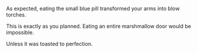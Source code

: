 As expected, eating the small blue pill transformed your arms into blow torches.

This is exactly as you planned.  Eating an entire marshmallow door would be impossible.

Unless it was toasted to perfection.